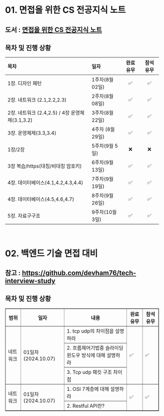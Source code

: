 # 01. 면접을 위한 CS 전공지식 노트


## 도서 : [면접을 위한 CS 전공지식 노트](https://ridibooks.com/books/754034561)

## 목차 및 진행 상황

|목차|일자|완료 유무| 참석 유무|
|:---|:---|:---:|:---:|
|1장. 디자인 패턴|1주차(8월 02일)| :white_check_mark: |✅|
|2장. 네트워크 (2.1,2.2,2.3)|2주차(8월 08일)| :white_check_mark: |✅|
|2장. 네트워크 (2.4,2.5) / 4장 운영체제(3.1,3.2)|3주차(8월 22일)| :white_check_mark: |✅|
|3장. 운영체제(3.3,3.4) |4주차 (8월 29일)| :white_check_mark: |✅|
|1장/2장 |5주차(9월 5일)| ❌ |❌|
|3장 복습/https(대칭/비대칭 암호키) |6주차(9월 13일)|✅|✅|
|4장. 데이터베이스(4.1,4.2,4.3,4.4) |7주차(9월 19일)|✅|✅|
|4장. 데이터베이스(4.5,4.6,4.7) |8주차(9월 26일)|✅|✅|
|5장. 자료구구조 |9주차(10월 3일) |✅|✅|

<br>

# 02. 백엔드 기술 면접 대비


## 참고 : https://github.com/devham76/tech-interview-study

## 목차 및 진행 상황
<table border="1">
  <tr>
    <th>범위</th>
    <th>일자</th>
    <th>내용</th>
    <th>완료 유무</th>
    <th>참석 유무</th>
  </tr>
  <tr>
    <td rowspan="3">네트워크</td>
    <td rowspan="3">01일차(2024.10.07)</td> <!-- 일자는 하나로 병합 -->
    <td>1. tcp udp의 차이점을 설명하라</td>
    <td rowspan="3">✅</td> 
    <td rowspan="3">✅</td> 
  </tr>
  <tr>
    <td>2. 흐름제어기법중 슬라이딩 윈도우 방식에 대해 설명하라</td>
  </tr>
  <tr>
    <td>3. Tcp udp 패킷 구조 차이점</td>
  </tr>
    <tr>
    <td rowspan="2">네트워크</td>
    <td rowspan="2">01일차(2024.10.07)</td> <!-- 일자는 하나로 병합 -->
    <td>1. OSI 7계층에 대해 설명하라</td>
    <td rowspan="2">✅</td> 
    <td rowspan="2">✅</td> 
  </tr>
  <tr>
    <td>2. Restful API란?</td>
  </tr>
</table>


